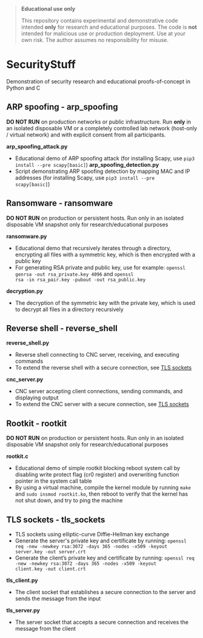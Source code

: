 > **Educational use only**
>  
> This repository contains experimental and demonstrative code intended **only** for research and educational purposes. The code is **not** intended for malicious use or production deployment. Use at your own risk. The author assumes no responsibility for misuse.  

# SecurityStuff
Demonstration of security research and educational proofs-of-concept in Python and C

## ARP spoofing - arp_spoofing
**DO NOT RUN** on production networks or public infrastructure. Run **only** in an isolated disposable VM or a completely controlled lab network (host-only / virtual network) and with explicit consent from all participants.

**arp_spoofing_attack.py**
- Educational demo of ARP spoofing attack (for installing Scapy, use <code>pip3 install --pre scapy[basic]</code>)
**arp_spoofing_detection.py**
- Script demonstrating ARP spoofing detection by mapping MAC and IP addresses (for installing Scapy, use <code>pip3 install --pre scapy[basic]</code>)

## Ransomware - ransomware
**DO NOT RUN** on production or persistent hosts. Run only in an isolated disposable VM snapshot only for research/educational purposes

**ransomware.py**
- Educational demo that recursively iterates through a directory, encrypting all files with a symmetric key, which is then encrypted with a public key
- For generating RSA private and public key, use for example: <code>openssl genrsa -out rsa_private.key 4096</code> and <code>openssl rsa -in rsa_pair.key -pubout -out rsa_public.key</code>

**decryption.py**
- The decryption of the symmetric key with the private key, which is used to decrypt all files in a directory recursively

## Reverse shell - reverse_shell
**reverse_shell.py**
- Reverse shell connecting to CNC server, receiving, and executing commands
- To extend the reverse shell with a secure connection, see [TLS sockets](#tls-sockets---tls_sockets)

**cnc_server.py**
- CNC server accepting client connections, sending commands, and displaying output
- To extend the CNC server with a secure connection, see [TLS sockets](#tls-sockets---tls_sockets)

## Rootkit - rootkit
**DO NOT RUN** on production or persistent hosts. Run only in an isolated disposable VM snapshot only for research/educational purposes

**rootkit.c**
- Educational demo of simple rootkit blocking reboot system call by disabling write protect flag (cr0 register) and overwriting function pointer in the system call table
- By using a virtual machine, compile the kernel module by running <code>make</code> and <code>sudo insmod rootkit.ko</code>, then reboot to verify that the kernel has not shut down, and try to ping the machine

## TLS sockets - tls_sockets
- TLS sockets using elliptic-curve Diffie-Hellman key exchange
- Generate the server's private key and certificate by running: <code>openssl req -new -newkey rsa:3072 -days 365 -nodes -x509 -keyout server.key -out server.crt</code>
- Generate the client’s private key and certificate by running: <code>openssl req -new -newkey rsa:3072 -days 365 -nodes -x509 -keyout client.key -out client.crt</code>

**tls_client.py**
- The client socket that establishes a secure connection to the server and sends the message from the input

**tls_server.py**
- The server socket that accepts a secure connection and receives the message from the client
